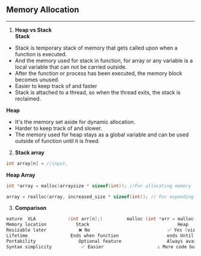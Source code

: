 ## Memory Allocation
---

1. **Heap vs Stack**  
**Stack**  
- Stack is temporary stack of memory that gets called upon when a function is executed.  
- And the memory used for stack in function, for array or any variable is a local variable that can not be carried outside.  
- After the function or process has been executed, the memory block becomes unused.
- Easier to keep track of and faster  
- Stack is attached to a thread, so when the thread exits, the stack is reclaimed.  

**Heap**
- It's the memory set aside for dynamic allocation.
- Harder to keep track of and slower.
- The memory used for heap stays as a global variable and can be used outside of function until it is freed.

2. **Stack array**
```c
int array[n] = //input.
```  
**Heap Array**
```c
int *array = malloc(arraysize * sizeof(int)); //For allocating memory

array = realloc(array, increased_size * sizeof(int)); // For expanding or decreasing allocated size.
```  

3. **Comparison**
```c
eature	VLA            (int arr[n];)	     malloc (int *arr = malloc(n * sizeof(int));)
Memory location	          Stack	                                Heap
Resizable later	           ❌ No	                            ✅ Yes (via realloc)
Lifetime	            Ends when function                  ends Until you free() it
Portability	               Optional feature	                Always available in C
Syntax simplicity	        ✅ Easier	                ⚠️ More code but more control
```  
  